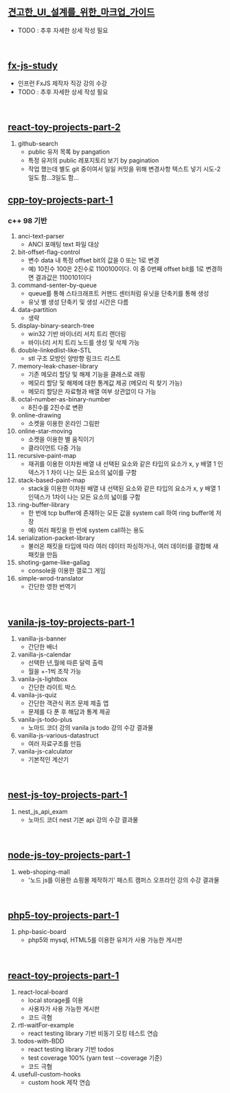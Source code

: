 ## [견고한_UI_설계를_위한_마크업_가이드](견고한_UI_설계를_위한_마크업_가이드)
- TODO : 추후 자세한 상세 작성 필요

<br>

## [fx-js-study](fx-js-study)
- 인프런 FxJS 제작자 직강 강의 수강
- TODO : 추후 자세한 상세 작성 필요

<br>

## [react-toy-projects-part-2](react-toy-projects-part-2)
1. github-search
   - public 유저 목록 by pangation
   - 특정 유저의 public 레포지토리 보기 by pagination
   - 작업 했는데 별도 git 중이여서 일일 커밋을 위해 변경사항 텍스트 넣기 시도-2일도 함...3일도 함...

## [cpp-toy-projects-part-1](cpp-toy-projects-part-1)
### c++ 98 기반
1. anci-text-parser
   - ANCI 포매팅 text 파일 대상
2. bit-offset-flag-control
    - 변수 data 내 특정 offset bit의 값을 0 또는 1로 변경
    - 예) 10진수 100은 2진수로 1100100이다. 이 중 0번째 offset bit를 1로 변경하면 결과값은 1100101이다
3. command-senter-by-queue
    - queue를 통해 스타크래프트 커맨드 센터처럼 유닛을 단축키를 통해 생성
    - 유닛 별 생성 단축키 및 생성 시간은 다름
4. data-partition
    - 생략
5. display-binary-search-tree
    - win32 기반 바이너리 서치 트리 랜더링
    - 바이너리 서치 트리 노드를 생성 및 삭제 가능
6. double-linkedlist-like-STL
    - stl 구조 모방인 양방향 링크드 리스트
7. memory-leak-chaser-library
    - 기존 메모리 할당 및 해제 기능을 클래스로 래핑
    - 메모리 할당 및 해제에 대한 통계값 제공 (메모리 릭 찾기 가능)
    - 메모리 할당은 자료형과 배열 여부 상관없이 다 가능
8. octal-number-as-binary-number
    - 8진수를 2진수로 변환
9. online-drawing
    - 소켓을 이용한 온라인 그림판
10. online-star-moving
    - 소켓을 이용한 별 움직이기
    - 클라이언트 다중 가능
11. recursive-paint-map
    - 재귀를 이용한 이차원 배열 내 선택된 요소와 같은 타입의 요소가 x, y 배열 1 인덱스가 1 차이 나는 모든 요소의 넓이를 구함
12. stack-based-paint-map
    - stack을 이용한 이차원 배열 내 선택된 요소와 같은 타입의 요소가 x, y 배열 1 인덱스가 1차이 나는 모든 요소의 넓이를 구함
13. ring-buffer-library
    - 한 번에 tcp buffer에 존재하는 모든 값을 system call 하여 ring buffer에 저장
    - 예) 여러 패킷을 한 번에 system call하는 용도 
14. serialization-packet-library
    - 불러온 패킷을 타입에 따라 여러 데이터 파싱하거나, 여러 데이터를 결합해 새 패킷을 만듬
15. shoting-game-like-gallag
    - console을 이용한 갤로그 게임
16. simple-wrod-translator
    - 간단한 영한 번역기
<br>

## [vanila-js-toy-projects-part-1](vanila-js-toy-projects-part-1)
1. vanilla-js-banner
   - 간단한 배너
2. vanilla-js-calendar
   - 선택한 년,월에 따른 달력 출력
   - 월을 +-1씩 조작 가능
3. vanila-js-lightbox
   - 간단한 라이트 박스
4. vanila-js-quiz
   - 간단한 객관식 퀴즈 문제 제출 앱
   - 문제를 다 푼 후 해답과 통계 제공
5. vanila-js-todo-plus
   - 노마드 코더 강의 vanila js todo 강의 수강 결과물
6. vanilla-js-various-datastruct
   - 여러 자료구조를 만듬
7. vanila-js-calculator
   - 기본적인 계산기

<br>

## [nest-js-toy-projects-part-1](nest-js-toy-projects-part-1)
1. nest_js_api_exam
   - 노마드 코더 nest 기본 api 강의 수강 결과물

<br>

## [node-js-toy-projects-part-1](node-js-toy-projects-part-1/)
1. web-shoping-mall
   - '노드 js를 이용한 쇼핑몰 제작하기' 패스트 캠퍼스 오프라인 강의 수강 결과물

<br>

## [php5-toy-projects-part-1](php5-toy-projects-part-1)
1. php-basic-board
   - php5와 mysql, HTML5를 이용한 유저가 사용 가능한 게시판

<br>

## [react-toy-projects-part-1](react-toy-projects-part-1)
1. react-local-board
   - local storage를 이용
   - 사용자가 사용 가능한 게시판
   - 코드 극혐
2. rtl-waitFor-example
   - react testing library 기반 비동기 모킹 테스트 연습
3. todos-with-BDD
   - react testing library 기반 todos
   - test coverage 100% (yarn test --coverage 기준)
   - 코드 극혐
4. usefull-custom-hooks
   - custom hook 제작 연습

<br>